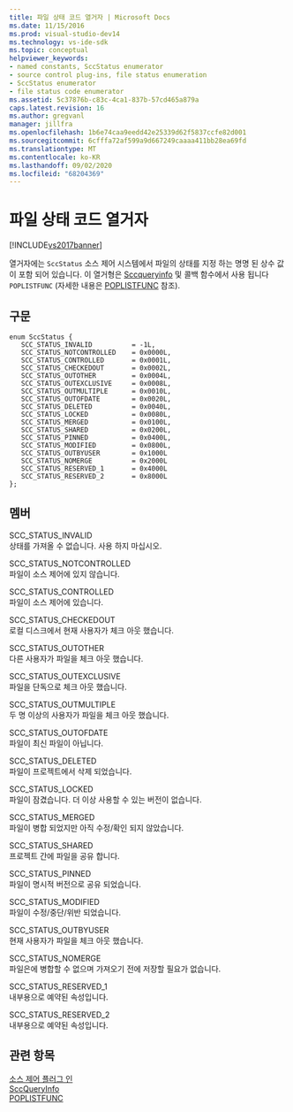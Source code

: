 ```yaml
---
title: 파일 상태 코드 열거자 | Microsoft Docs
ms.date: 11/15/2016
ms.prod: visual-studio-dev14
ms.technology: vs-ide-sdk
ms.topic: conceptual
helpviewer_keywords:
- named constants, SccStatus enumerator
- source control plug-ins, file status enumeration
- SccStatus enumerator
- file status code enumerator
ms.assetid: 5c37876b-c83c-4ca1-837b-57cd465a879a
caps.latest.revision: 16
ms.author: gregvanl
manager: jillfra
ms.openlocfilehash: 1b6e74caa9eedd42e25339d62f5837ccfe82d001
ms.sourcegitcommit: 6cfffa72af599a9d667249caaaa411bb28ea69fd
ms.translationtype: MT
ms.contentlocale: ko-KR
ms.lasthandoff: 09/02/2020
ms.locfileid: "68204369"
---
```

# <a name="file-status-code-enumerator"></a>파일 상태 코드 열거자
[!INCLUDE[vs2017banner](../includes/vs2017banner.md)]

열거자에는 `SccStatus` 소스 제어 시스템에서 파일의 상태를 지정 하는 명명 된 상수 값이 포함 되어 있습니다. 이 열거형은 [Sccqueryinfo](../extensibility/sccqueryinfo-function.md) 및 콜백 함수에서 사용 됩니다 `POPLISTFUNC` (자세한 내용은 [POPLISTFUNC](../extensibility/poplistfunc.md) 참조).  
  
## <a name="syntax"></a>구문  
  
```  
enum SccStatus {  
   SCC_STATUS_INVALID          = -1L,  
   SCC_STATUS_NOTCONTROLLED    = 0x0000L,  
   SCC_STATUS_CONTROLLED       = 0x0001L,  
   SCC_STATUS_CHECKEDOUT       = 0x0002L,  
   SCC_STATUS_OUTOTHER         = 0x0004L,  
   SCC_STATUS_OUTEXCLUSIVE     = 0x0008L,  
   SCC_STATUS_OUTMULTIPLE      = 0x0010L,  
   SCC_STATUS_OUTOFDATE        = 0x0020L,  
   SCC_STATUS_DELETED          = 0x0040L,  
   SCC_STATUS_LOCKED           = 0x0080L,  
   SCC_STATUS_MERGED           = 0x0100L,  
   SCC_STATUS_SHARED           = 0x0200L,  
   SCC_STATUS_PINNED           = 0x0400L,  
   SCC_STATUS_MODIFIED         = 0x0800L,  
   SCC_STATUS_OUTBYUSER        = 0x1000L  
   SCC_STATUS_NOMERGE          = 0x2000L  
   SCC_STATUS_RESERVED_1       = 0x4000L  
   SCC_STATUS_RESERVED_2       = 0x8000L  
};  
```  
  
## <a name="members"></a>멤버  
 SCC_STATUS_INVALID  
 상태를 가져올 수 없습니다. 사용 하지 마십시오.  
  
 SCC_STATUS_NOTCONTROLLED  
 파일이 소스 제어에 있지 않습니다.  
  
 SCC_STATUS_CONTROLLED  
 파일이 소스 제어에 있습니다.  
  
 SCC_STATUS_CHECKEDOUT  
 로컬 디스크에서 현재 사용자가 체크 아웃 했습니다.  
  
 SCC_STATUS_OUTOTHER  
 다른 사용자가 파일을 체크 아웃 했습니다.  
  
 SCC_STATUS_OUTEXCLUSIVE  
 파일을 단독으로 체크 아웃 했습니다.  
  
 SCC_STATUS_OUTMULTIPLE  
 두 명 이상의 사용자가 파일을 체크 아웃 했습니다.  
  
 SCC_STATUS_OUTOFDATE  
 파일이 최신 파일이 아닙니다.  
  
 SCC_STATUS_DELETED  
 파일이 프로젝트에서 삭제 되었습니다.  
  
 SCC_STATUS_LOCKED  
 파일이 잠겼습니다. 더 이상 사용할 수 있는 버전이 없습니다.  
  
 SCC_STATUS_MERGED  
 파일이 병합 되었지만 아직 수정/확인 되지 않았습니다.  
  
 SCC_STATUS_SHARED  
 프로젝트 간에 파일을 공유 합니다.  
  
 SCC_STATUS_PINNED  
 파일이 명시적 버전으로 공유 되었습니다.  
  
 SCC_STATUS_MODIFIED  
 파일이 수정/중단/위반 되었습니다.  
  
 SCC_STATUS_OUTBYUSER  
 현재 사용자가 파일을 체크 아웃 했습니다.  
  
 SCC_STATUS_NOMERGE  
 파일은에 병합할 수 없으며 가져오기 전에 저장할 필요가 없습니다.  
  
 SCC_STATUS_RESERVED_1  
 내부용으로 예약된 속성입니다.  
  
 SCC_STATUS_RESERVED_2  
 내부용으로 예약된 속성입니다.  
  
## <a name="see-also"></a>관련 항목  
 [소스 제어 플러그 인](../extensibility/source-control-plug-ins.md)   
 [SccQueryInfo](../extensibility/sccqueryinfo-function.md)   
 [POPLISTFUNC](../extensibility/poplistfunc.md)
